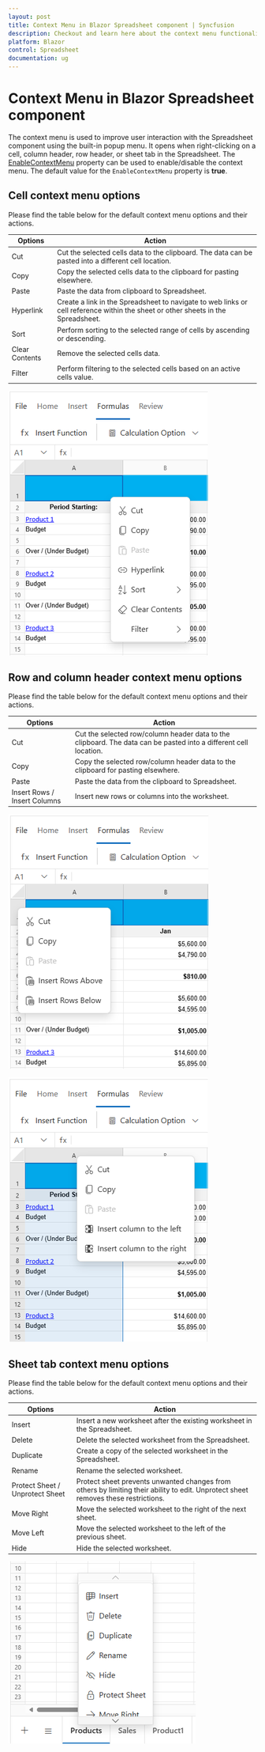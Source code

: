 ```yaml
---
layout: post
title: Context Menu in Blazor Spreadsheet component | Syncfusion
description: Checkout and learn here about the context menu functionality in the Syncfusion Blazor Spreadsheet component and more.
platform: Blazor
control: Spreadsheet
documentation: ug
---
```


# Context Menu in Blazor Spreadsheet component

The context menu is used to improve user interaction with the Spreadsheet component using the built-in popup menu. It opens when right-clicking on a cell, column header, row header, or sheet tab in the Spreadsheet. The [EnableContextMenu](https://help.syncfusion.com/cr/blazor/Syncfusion.Blazor.Spreadsheet.SfSpreadsheet.html#Syncfusion_Blazor_Spreadsheet_SfSpreadsheet_EnableContextMenu) property can be used to enable/disable the context menu. The default value for the `EnableContextMenu` property is **true**.

## Cell context menu options

Please find the table below for the default context menu options and their actions.

| Options | Action |
| -- | -- |
| Cut | Cut the selected cells data to the clipboard. The data can be pasted into a different cell location. |
| Copy | Copy the selected cells data to the clipboard for pasting elsewhere. |
| Paste | Paste the data from clipboard to Spreadsheet. |
| Hyperlink | Create a link in the Spreadsheet to navigate to web links or cell reference within the sheet or other sheets in the Spreadsheet. |
| Sort | Perform sorting to the selected range of cells by ascending or descending. |
| Clear Contents | Remove the selected cells data. |
| Filter | Perform filtering to the selected cells based on an active cells value. |

![UI showing context menu options for cell](./images/cell-contextmenu.png)

## Row and column header context menu options

Please find the table below for the default context menu options and their actions.

| Options | Action |
| -- | -- |
| Cut | Cut the selected row/column header data to the clipboard. The data can be pasted into a different cell location. |
| Copy | Copy the selected row/column header data to the clipboard for pasting elsewhere. |
| Paste | Paste the data from the clipboard to Spreadsheet. |
| Insert Rows / Insert Columns | Insert new rows or columns into the worksheet. |

![UI showing context menu options for row header](./images/row-header-contextmenu.png)

![UI showing context menu options for column header](./images/column-header-contextmenu.png)

## Sheet tab context menu options

Please find the table below for the default context menu options and their actions.

| Options | Action |
| -- | -- |
| Insert | Insert a new worksheet after the existing worksheet in the Spreadsheet. |
| Delete | Delete the selected worksheet from the Spreadsheet. |
| Duplicate | Create a copy of the selected worksheet in the Spreadsheet. |
| Rename | Rename the selected worksheet. |
| Protect Sheet / Unprotect Sheet | Protect sheet prevents unwanted changes from others by limiting their ability to edit. Unprotect sheet removes these restrictions. |
| Move Right | Move the selected worksheet to the right of the next sheet. |
| Move Left | Move the selected worksheet to the left of the previous sheet. |
| Hide | Hide the selected worksheet. |

![UI showing context menu options for sheet tab](./images/sheet-tab-contextmenu.png)